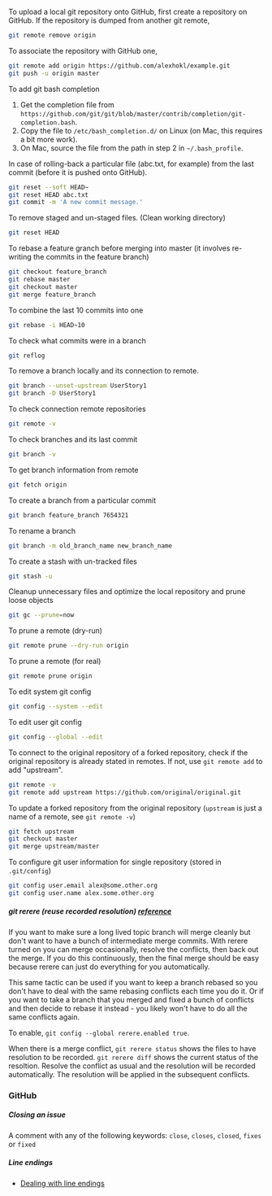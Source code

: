 To upload a local git repository onto GitHub, first create a repository on GitHub.
If the repository is dumped from another git remote,
```sh
git remote remove origin
```
To associate the repository with GitHub one,
```sh
git remote add origin https://github.com/alexhokl/example.git
git push -u origin master
```

To add git bash completion

1. Get the completion file from `https://github.com/git/git/blob/master/contrib/completion/git-completion.bash`.
2. Copy the file to `/etc/bash_completion.d/` on Linux (on Mac, this requires a bit more work).
3. On Mac, source the file from the path in step 2 in `~/.bash_profile`.

In case of rolling-back a particular file (abc.txt, for example) from the last commit (before it is pushed onto GitHub).
```sh
git reset --soft HEAD~
git reset HEAD abc.txt
git commit -m 'A new commit message.'
```

To remove staged and un-staged files. (Clean working directory)
```sh
git reset HEAD
```

To rebase a feature granch before merging into master (it involves re-writing the commits in the feature branch)
```sh
git checkout feature_branch
git rebase master
git checkout master
git merge feature_branch
```

To combine the last 10 commits into one
```sh
git rebase -i HEAD~10
```

To check what commits were in a branch
```sh
git reflog
```

To remove a branch locally and its connection to remote.
```sh
git branch --unset-upstream UserStory1
git branch -D UserStory1
```

To check connection remote repositories
```sh
git remote -v
```

To check branches and its last commit
```sh
git branch -v
```

To get branch information from remote
```sh
git fetch origin
```

To create a branch from a particular commit
```sh
git branch feature_branch 7654321
```

To rename a branch
```sh
git branch -m old_branch_name new_branch_name
```

To create a stash with un-tracked files
```sh
git stash -u
```

Cleanup unnecessary files and optimize the local repository and prune loose objects
```sh
git gc --prune=now
```

To prune a remote (dry-run)
```sh
git remote prune --dry-run origin
```
To prune a remote (for real)
```sh
git remote prune origin
```

To edit system git config
```sh
git config --system --edit
```

To edit user git config
```sh
git config --global --edit
```

To connect to the original repository of a forked repository,
check if the original repository is already stated in remotes.
If not, use `git remote add` to add "upstream".
```sh
git remote -v
git remote add upstream https://github.com/original/original.git
```

To update a forked repository from the original repository (`upstream` is just a name of a remote, see `git remote -v`)
```sh
git fetch upstream
git checkout master
git merge upstream/master
```

To configure git user information for single repository (stored in `.git/config`)
```sh
git config user.email alex@some.other.org
git config user.name alex.some.other.org
```

##### git rerere (reuse recorded resolution) [reference](https://git-scm.com/blog/2010/03/08/rerere.html)

If you want to make sure a long lived topic branch will merge cleanly but don't want to have a bunch of intermediate merge commits. With rerere turned on you can merge occasionally, resolve the conflicts, then back out the merge. If you do this continuously, then the final merge should be easy because rerere can just do everything for you automatically.

This same tactic can be used if you want to keep a branch rebased so you don't have to deal with the same rebasing conflicts each time you do it. Or if you want to take a branch that you merged and fixed a bunch of conflicts and then decide to rebase it instead - you likely won't have to do all the same conflicts again.

To enable, `git config --global rerere.enabled true`.

When there is a merge conflict, `git rerere status` shows the files to have resolution to be recorded. `git rerere diff` shows the current status of the resoltion. Resolve the conflict as usual and the resolution will be recorded automatically. The resolution will be applied in the subsequent conflicts.

### GitHub

##### Closing an issue

A comment with any of the following keywords:
`close`, `closes`, `closed`, `fixes` or `fixed`

##### Line endings

- [Dealing with line endings](https://help.github.com/articles/dealing-with-line-endings/)
